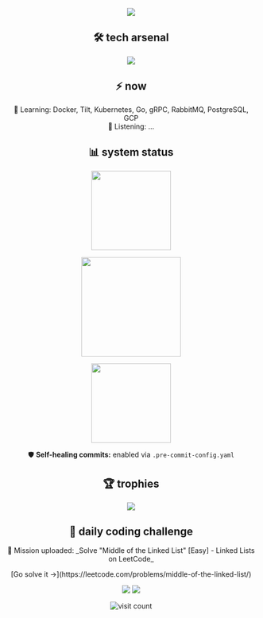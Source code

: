 <!-- Neon Intro -->
<p align="center">
  <img src="https://readme-typing-svg.demolab.com?font=Share+Tech+Mono&size=28&pause=1000&color=00F0FF&center=true&vCenter=true&width=800&lines=HELLO%2C+I'M+SAKHILE.;PILOT+%E2%9C%88%EF%B8%8F+TURNED+SOFTWARE+ENGINEER.;BUILDING+THE+FUTURE+WITH+CODE.">
</p>

<h2 align="center">🛠 tech arsenal</h2>
<p align="center">
  <img src="https://skillicons.dev/icons?i=firebase,python,fastapi,flask,sqlite,html,css,git,github,gitlab,bitbucket,githubactions,postman,figma,vscode,bash,pycharm,vim,neovim,pytorch,java,maven,eclipse,idea,spring,postgres,mysql,mongodb,go,docker,rabbitmq,kafka,redis,stackoverflow,linux,md,sublime,discord,obsidian,notion,atom,androidstudio,gmail,linkedin,windows" />
</p>

<h2 align="center">⚡ now</h2>

<p align="center">
<!-- AUTO:START -->
🌱 Learning: Docker, Tilt, Kubernetes, Go, gRPC, RabbitMQ, PostgreSQL, GCP<br/>
🎵 Listening: ...<br/>
<!-- AUTO:END -->
</p>

<h2 align="center">📊 system status</h2>
<p align="center">
  <img src="https://github-readme-stats-one-puce-59.vercel.app/api?username=sakhileln&show_icons=true&theme=one_dark_pro&hide_border=false&include_all_commits=false&count_private=false" height="160" />
</p>
<p align="center">
  <img src="https://github-readme-streak-stats.herokuapp.com/?user=sakhileln&theme=one_dark_pro&hide_border=false" height="200" />
</p>

<!--
<p align="center">
  <img src="https://streak-stats.demolab.com?user=sakhileln&theme=one_dark_pro&hide_border=false" height="200" />
</p>
-->

<p align="center">
  <img src="https://github-readme-stats-one-puce-59.vercel.app/api/top-langs/?username=sakhileln&theme=one_dark_pro&hide_border=false&include_all_commits=false&count_private=false&layout=compact" height="160" />
</p>

<p align="center">
  🛡️ <b>Self-healing commits:</b> enabled via <code>.pre-commit-config.yaml</code>
</p>

<h2 align="center">🏆 trophies</h2>
<p align="center">
  <img src="https://github-profile-trophy.vercel.app/?username=sakhileln&theme=radical&no-frame=true&row=1&column=7" />
</p>

<h2 align="center">🎯 daily coding challenge</h2>
<p align="center">
<!-- CHALLENGE:START -->
🤖 Mission uploaded: _Solve "Middle of the Linked List" [Easy] - Linked Lists on LeetCode_
<!-- CHALLENGE:END -->
</p>
<p align="center">
<!-- CHALLENGE_LINK:START -->
[Go solve it →](https://leetcode.com/problems/middle-of-the-linked-list/)
<!-- CHALLENGE_LINK:END -->

</p>

<p align="center">
  <img src="https://img.shields.io/github/followers/sakhileln?style=flat&color=00F0FF" />
  <img src="https://img.shields.io/github/stars/sakhileln?style=flat&color=FF0080" />
</p>
<p align="center">
  <img src="https://komarev.com/ghpvc/?username=sakhileln&label=visitors&color=00F0FF&style=flat" alt="visit count"/>
</p>
